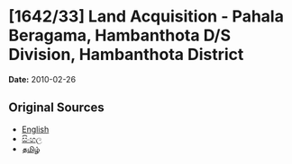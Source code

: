 # [1642/33] Land Acquisition - Pahala Beragama, Hambanthota D/S Division, Hambanthota District

**Date:** 2010-02-26

## Original Sources

- [English](https://documents.gov.lk/view/extra-gazettes/2010/2/1642-33_E.pdf)
- [සිංහල](https://documents.gov.lk/view/extra-gazettes/2010/2/1642-33_S.pdf)
- [தமிழ்](https://documents.gov.lk/view/extra-gazettes/2010/2/1642-33_T.pdf)
